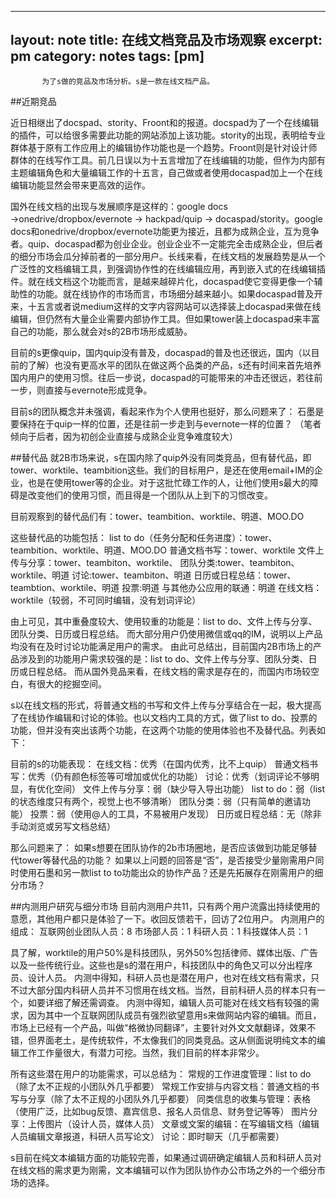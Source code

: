 
---
layout: note
title: 在线文档竞品及市场观察
excerpt: pm
category: notes
tags: [pm]
---

           为了s做的竞品及市场分析。s是一款在线文档产品。

##近期竞品

近日相继出了docspad、stority、Froont和的报道。docspad为了一个在线编辑的插件，可以给很多需要此功能的网站添加上该功能。stority的出现，表明给专业群体基于原有工作应用上的编辑协作功能也是一个趋势。Froont则是针对设计师群体的在线写作工具。前几日误以为十五言增加了在线编辑的功能，但作为内部有主题编辑角色和大量编辑工作的十五言，自己做或者使用docaspad加上一个在线编辑功能显然会带来更高效的运作。

国外在线文档的出现与发展顺序是这样的：google docs →onedrive/dropbox/evernote → hackpad/quip → docaspad/stority。google docs和onedrive/dropbox/evernote功能更为接近，且都为成熟企业，互为竞争者。quip、docaspad都为创业企业。创业企业不一定能完全击成熟企业，但后者的细分市场会瓜分掉前者的一部分用户。长线来看，在线文档的发展趋势是从一个广泛性的文档编辑工具，到强调协作性的在线编辑应用，再到嵌入式的在线编辑插件。就在线文档这个功能而言，是越来越碎片化，docaspad使它变得更像一个辅助性的功能。就在线协作的市场而言，市场细分越来越小。如果docaspad普及开来，十五言或者说medium这样的文字内容网站可以选择装上docaspad来做在线编辑，但仍然有大量企业需要内部协作工具。但如果tower装上docaspad来丰富自己的功能，那么就会对s的2B市场形成威胁。

目前的s更像quip，国内quip没有普及，docaspad的普及也还很远，国内（以目前的了解）也没有更高水平的团队在做这两个品类的产品，s还有时间来首先培养国内用户的使用习惯。往后一步说，docaspad的可能带来的冲击还很远，若往前一步，则直接与evernote形成竞争。

目前s的团队概念并未强调，看起来作为个人使用也挺好，那么问题来了：
石墨是要保持在于quip一样的位置，还是往前一步走到与evernote一样的位置？
（笔者倾向于后者，因为初创企业直接与成熟企业竞争难度较大）


##替代品
就2B市场来说，s在国内除了quip外没有同类竞品，但有替代品，即tower、worktile、teambition这些。我们的目标用户，是还在使用email+IM的企业，也是在使用tower等的企业。对于这批忙碌工作的人，让他们使用s最大的障碍是改变他们的使用习惯，而且得是一个团队从上到下的习惯改变。

目前观察到的替代品们有：tower、teambition、worktile、明道、MOO.DO

这些替代品的功能包括：
list to do（任务分配和任务进度）：tower、teambition、worktile、明道、MOO.DO
普通文档书写：tower、worktile
文件上传与分享：tower、teambiton、worktile、
团队分类:tower、teambiton、worktile、明道
讨论:tower、teambiton、明道
日历或日程总结：tower、teambtion、worktile、明道
投票:明道
与其他办公应用的联通：明道
在线文档：worktile（较弱，不可同时编辑，没有划词评论）

由上可见，其中重叠度较大、使用较重的功能是：list to do、文件上传与分享、团队分类、日历或日程总结。
而大部分用户仍使用微信或qq的IM，说明以上产品均没有在及时讨论功能满足用户的需求。
由此可总结出，目前国内2B市场上的产品涉及到的功能用户需求较强的是：list to do、文件上传与分享、团队分类、日历或日程总结。
而从国外竞品来看，在线文档的需求是存在的，而国内市场较空白，有很大的挖掘空间。


s以在线文档的形式，将普通文档的书写和文件上传与分享结合在一起，极大提高了在线协作编辑和讨论的体验。也以文档内工具的方式，做了list to do、投票的功能，但并没有突出该两个功能，在这两个功能的使用体验也不及替代品。列表如下：

目前的s的功能表现：
在线文档：优秀（在国内优秀，比不上quip）
普通文档书写：优秀（仍有颜色标签等可增加或优化的功能）
讨论：优秀（划词评论不够明显，有优化空间）
文件上传与分享：弱（缺少导入导出功能）
list to do：弱（list的状态维度只有两个，视觉上也不够清晰）
团队分类：弱（只有简单的邀请功能）
投票：弱（使用@人的工具，不易被用户发现）
日历或日程总结：无（除非手动浏览或另写文档总结）

那么问题来了：
如果s想要在团队协作的2b市场圈地，是否应该做到功能足够替代tower等替代品的功能？
如果以上问题的回答是“否”，是否接受少量刚需用户同时使用石墨和另一款list to to功能出众的协作产品？还是先拓展存在刚需用户的细分市场？



##内测用户研究与细分市场
目前内测用户共11，只有两个用户流露出持续使用的意愿，其他用户都只是体验了一下。收回反馈若干，回访了2位用户。
内测用户的组成：
互联网创业团队人员：8
市场部人员：1
科研人员：1
科技媒体人员：1

具了解，worktile的用户50%是科技团队，另外50%包括律师、媒体出版、广告以及一些传统行业。这些也是s的潜在用户，科技团队中的角色又可以分出程序员、设计人员。
内测中得知，科研人员也是潜在用户，也对在线文档有需求，只不过大部分国内科研人员并不习惯用在线文档。当然，目前科研人员的样本只有一个，如要详细了解还需调查。
内测中得知，编辑人员可能对在线文档有较强的需求，因为其中一个互联网团队成员有强烈欲望意用s来做网站内容的编辑。而且，市场上已经有一个产品，叫做“格微协同翻译”，主要针对外文文献翻译，效果不错，但界面老土，是传统软件，不太像我们的同类竞品。这从侧面说明纯文本的编辑工作工作量很大，有潜力可挖。当然，我们目前的样本非常少。

所有这些潜在用户的功能需求，可以总结为：
常规的工作进度管理：list to do（除了太不正规的小团队外几乎都要）
常规工作安排与内容文档：普通文档的书写与分享（除了太不正规的小团队外几乎都要）
同类信息的收集与管理：表格（使用广泛，比如bug反馈、嘉宾信息、报名人员信息、财务登记等等）
图片分享：上传图片（设计人员，媒体人员）
文章或文案的编辑：在写编辑文档（编辑人员编辑文章报道，科研人员写论文）
讨论：即时聊天（几乎都需要）

s目前在纯文本编辑方面的功能较完善，如果通过调研确定编辑人员和科研人员对在线文档的需求更为刚需，文本编辑可以作为团队协作办公市场之外的一个细分市场的选择。











